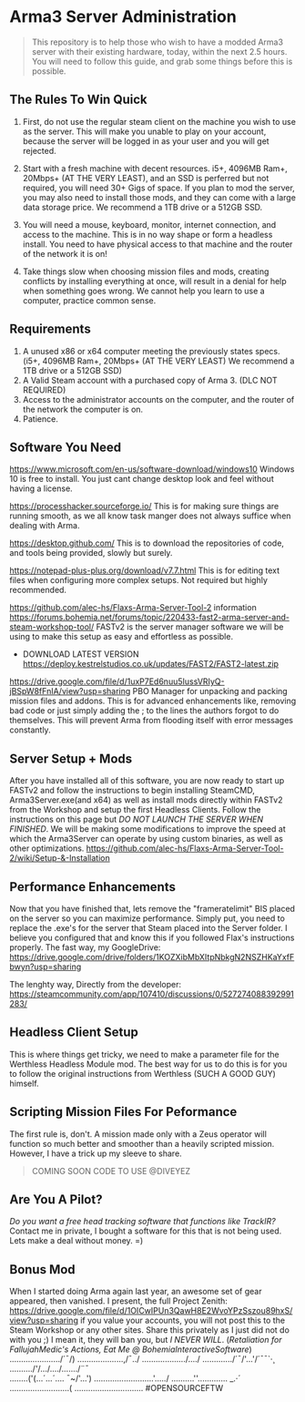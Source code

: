 # Arma3 Server Administration

> This repository is to help those who wish to have a modded Arma3 server with their existing hardware, today, within the next 2.5 hours.
> You will need to follow this guide, and grab some things before this is possible.

## The Rules To Win Quick

1) First, do not use the regular steam client on the machine you wish to use as the server. This will make you unable to play on your account, because the server will be logged in as your user and you will get rejected.

2) Start with a fresh machine with decent resources. i5+, 4096MB Ram+, 20Mbps+ (AT THE VERY LEAST), and an SSD is perferred but not required, you will need 30+ Gigs of space. If you plan to mod the server, you may also need to install those mods, and they can come with a large data storage price. We recommend a 1TB drive or a 512GB SSD.

3) You will need a mouse, keyboard, monitor, internet connection, and access to the machine. This is in no way shape or form a headless install. You need to have physical access to that machine and the router of the network it is on!

4) Take things slow when choosing mission files and mods, creating conflicts by installing everything at once, will result in a denial for help when something goes wrong. We cannot help you learn to use a computer, practice common sense.

## Requirements

1) A unused x86 or x64 computer meeting the previously states specs. (i5+, 4096MB Ram+, 20Mbps+ (AT THE VERY LEAST) We recommend a 1TB drive or a 512GB SSD)
2) A Valid Steam account with a purchased copy of Arma 3. (DLC NOT REQUIRED)
3) Access to the administrator accounts on the computer, and the router of the network the computer is on.
4) Patience.

## Software You Need

https://www.microsoft.com/en-us/software-download/windows10
Windows 10 is free to install. You just cant change desktop look and feel without having a license.

https://processhacker.sourceforge.io/
This is for making sure things are running smooth, as we all know task manger does not always suffice when dealing with Arma.

https://desktop.github.com/
This is to download the repositories of code, and tools being provided, slowly but surely.

https://notepad-plus-plus.org/download/v7.7.html
This is for editing text files when configuring more complex setups. Not required but highly recommended.

https://github.com/alec-hs/Flaxs-Arma-Server-Tool-2 information https://forums.bohemia.net/forums/topic/220433-fast2-arma-server-and-steam-workshop-tool/
FASTv2 is the server manager software we will be using to make this setup as easy and effortless as possible.
-   DOWNLOAD LATEST VERSION https://deploy.kestrelstudios.co.uk/updates/FAST2/FAST2-latest.zip

https://drive.google.com/file/d/1uxP7Ed6nuu5IussVRIyQ-jBSpW8fFnIA/view?usp=sharing
PBO Manager for unpacking and packing mission files and addons. This is for advanced enhancements like, removing bad code or just simply adding the ; to the lines the authors forgot to do themselves. This will prevent Arma from flooding itself with error messages constantly.


## Server Setup + Mods

After you have installed all of this software, you are now ready to start up FASTv2 and follow the instructions to begin installing SteamCMD, Arma3Server.exe(and x64) as well as install mods directly within FASTv2 from the Workshop and setup the first Headless Clients. Follow the instructions on this page but *DO NOT LAUNCH THE SERVER WHEN FINISHED*. We will be making some modifications to improve the speed at which the Arma3Server can operate by using custom binaries, as well as other optimizations. https://github.com/alec-hs/Flaxs-Arma-Server-Tool-2/wiki/Setup-&-Installation

## Performance Enhancements
Now that you have finished that, lets remove the "frameratelimit" BIS placed on the server so you can maximize performance.
Simply put, you need to replace the .exe's for the server that Steam placed into the Server folder. I believe you configured that and know this if you followed Flax's instructions properly.
The fast way, my GoogleDrive: https://drive.google.com/drive/folders/1KOZXibMbXItpNbkgN2NSZHKaYxfFbwyn?usp=sharing

The lenghty way, Directly from the developer: https://steamcommunity.com/app/107410/discussions/0/527274088392991283/

## Headless Client Setup
This is where things get tricky, we need to make a parameter file for the Werthless Headless Module mod.
The best way for us to do this is for you to follow the original instructions from Werthless (SUCH A GOOD GUY) himself.






















## Scripting Mission Files For Peformance
The first rule is, don't. A mission made only with a Zeus operator will function so much better and smoother than a heavily scripted mission. However, I have a trick up my sleeve to share.
> COMING SOON
> CODE TO USE
> @DIVEYEZ

## Are You A Pilot?
*Do you want a free head tracking software that functions like TrackIR?*
Contact me in private, I bought a software for this that is not being used. Lets make a deal without money. =)

## Bonus Mod
When I started doing Arma again last year, an awesome set of gear appeared, then vanished. I present, the full Project Zenith: https://drive.google.com/file/d/1OICwIPUn3QawH8E2WvoYPzSszou89hxS/view?usp=sharing if you value your accounts, you will not post this to the Steam Workshop or any other sites. Share this privately as I just did not do with you ;)
I mean it, they will ban you, but _I NEVER WILL_. (_Retaliation for FallujahMedic's Actions, Eat Me @ BohemiaInteractiveSoftware_)
....................../´¯/)
....................,/¯../
.................../..../
............./´¯/'...'/´¯¯`·¸
........../'/.../..../......./¨¯\
........('(...´...´.... ¯~/'...')
.........\.................'...../
..........''...\.......... _.·´
............\..............(
..............\.............\...
#OPENSOURCEFTW
